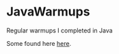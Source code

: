 # JavaWarmups

Regular warmups I completed in Java

Some found here <a href="https://codingbat.com/java">here</a>.
